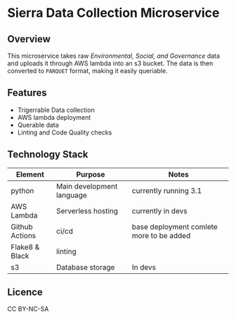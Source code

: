 # Sierra Data Collection Microservice

## Overview 
This microservice takes raw *Environmental, Social, and Governance* data and uploads it through AWS lambda into an s3 bucket. 
The data is then converted to `PARQUET` format, making it easily queriable. 

## Features 

- Trigerrable Data collection 
- AWS lambda deployment 
- Querable data 
- Linting and Code Quality checks

## Technology Stack 

| Element | Purpose | Notes | 
| ------- | ------- | ----- |
| python | Main development language | currently running 3.1 |
| AWS Lambda | Serverless hosting | currently in devs |
| Github Actions | ci/cd | base deployment comlete more to be added |
| Flake8 & Black | linting | | 
| s3 | Database storage | In devs |

## Licence 

CC BY-NC-SA